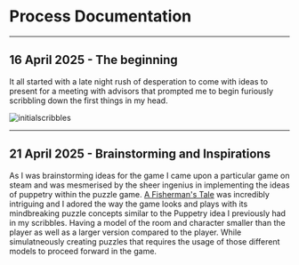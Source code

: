 # Process Documentation
***
## 16 April 2025 - The beginning


It all started with a late night rush of desperation to come with ideas to present for a meeting with advisors that prompted me to begin furiously scribbling down the first things in my head.

![initialscribbles](https://bitbucket.org/btkgamedesign/2025_ba_teo_jia_xian/raw/acd4f3a384ed570cd6c5c04eef2a92a009e02deb/Documentation/DocumentationImages/InitialScribbles.jpg)
***
## 21 April 2025 - Brainstorming and Inspirations

As I was brainstorming ideas for the game I came upon a particular game on steam and was mesmerised by the sheer ingenius in implementing the ideas of puppetry within the puzzle game. [A Fisherman's Tale](https://store.steampowered.com/app/559330/A_Fishermans_Tale/) was incredibly intriguing and I adored the way the game looks and plays with its mindbreaking puzzle concepts similar to the Puppetry idea I previously had in my scribbles. Having a model of the room and character smaller than the player as well as a larger version compared to the player. While simulatneously creating puzzles that requires the usage of those different models to proceed forward in the game.